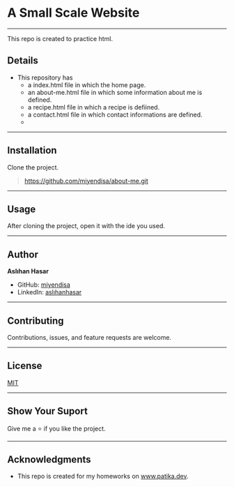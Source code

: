 # A Small Scale Website

---
This repo is created to practice html.

## Details
* This repository has
    * a index.html file in which the home page.
    * an about-me.html file in which some information about me is defined.
    * a recipe.html file in which a recipe is defiined.
    * a contact.html file in which contact informations are defined.
    * 
---

## Installation
Clone the project.
> https://github.com/miyendisa/about-me.git

---

## Usage
After cloning the project, open it with the ide you used.

---

## Author
**Aslıhan Hasar**

* GitHub: [miyendisa](https://github.com/miyendisa)
* LinkedIn: [aslıhanhasar](https://www.linkedin.com/in/asl%C4%B1hanhasar
  )
---

## Contributing
Contributions, issues, and feature requests are welcome.

---

## License

[MIT](https://choosealicense.com/licenses/mit/)

---

## Show Your Suport
Give me a &#11088; if you like the project.

---

## Acknowledgments
* This repo is created for my homeworks on www.patika.dev.
